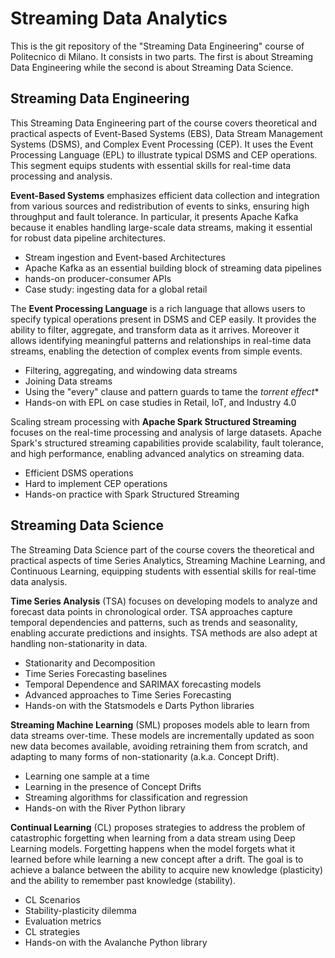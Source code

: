 # Streaming Data Analytics

This is the git repository of the "Streaming Data Engineering" course of Politecnico di Milano. It consists in two parts. 
The first is about Streaming Data Engineering while the second is about Streaming Data Science.

## Streaming Data Engineering

This Streaming Data Engineering part of the course covers theoretical and practical aspects of Event-Based Systems (EBS), Data Stream Management Systems (DSMS), and Complex Event Processing (CEP). It uses the Event Processing Language (EPL) to illustrate typical DSMS and CEP operations. This segment equips students with essential skills for real-time data processing and analysis.

**Event-Based Systems** emphasizes efficient data collection and integration from various sources and redistribution of events to sinks, ensuring high throughput and fault tolerance. In particular, it presents Apache Kafka because it enables handling large-scale data streams, making it essential for robust data pipeline architectures. 

* Stream ingestion and Event-based Architectures
* Apache Kafka as an essential building block of streaming data pipelines
* hands-on producer-consumer APIs
* Case study: ingesting data for a global retail

The **Event Processing Language** is a rich language that allows users to specify typical operations present in DSMS and CEP easily. It provides the ability to filter, aggregate, and transform data as it arrives. Moreover it allows identifying meaningful patterns and relationships in real-time data streams, enabling the detection of complex events from simple events.

* Filtering, aggregating, and windowing data streams
* Joining Data streams
* Using the "every" clause and pattern guards to tame the *torrent effect**
* Hands-on with EPL on case studies in Retail, IoT, and Industry 4.0

Scaling stream processing with **Apache Spark Structured Streaming** focuses on the real-time processing and analysis of large datasets. Apache Spark's structured streaming capabilities provide scalability, fault tolerance, and high performance, enabling advanced analytics on streaming data.

* Efficient DSMS operations 
* Hard to implement CEP operations
* Hands-on practice with Spark Structured Streaming

## Streaming Data Science

The Streaming Data Science part of the course covers the theoretical and practical aspects of time Series Analytics, Streaming Machine Learning, and Continuous Learning, equipping students with essential skills for real-time data analysis.

**Time Series Analysis** (TSA) focuses on developing models to analyze and forecast data points in chronological order. TSA approaches capture temporal dependencies and patterns, such as trends and seasonality, enabling accurate predictions and insights. TSA methods are also adept at handling non-stationarity in data.

* ⁠Stationarity and ⁠Decomposition
* Time Series Forecasting baselines
* ⁠Temporal Dependence and SARIMAX forecasting models
* ⁠Advanced approaches to Time Series Forecasting
* ⁠Hands-on with the Statsmodels e Darts Python libraries

**Streaming Machine Learning** (SML) proposes models able to learn from data streams over-time. These models are incrementally updated as soon new data becomes available, avoiding retraining them from scratch, and adapting to many forms of non-stationarity (a.k.a. Concept Drift).

* ⁠Learning one sample at a time
* ⁠⁠Learning in the presence of Concept Drifts
* ⁠Streaming algorithms for classification and regression
* ⁠Hands-on with the River Python library

**Continual Learning** (CL) proposes strategies to address the problem of catastrophic forgetting when learning from a data stream using Deep Learning models. Forgetting happens when the model forgets what it learned before while learning a new concept after a drift. The goal is to achieve a balance between the ability to acquire new knowledge (plasticity) and the ability to remember past knowledge (stability).

* CL Scenarios
* Stability-plasticity dilemma
* Evaluation metrics
* ⁠CL strategies
* Hands-on with the Avalanche Python library
